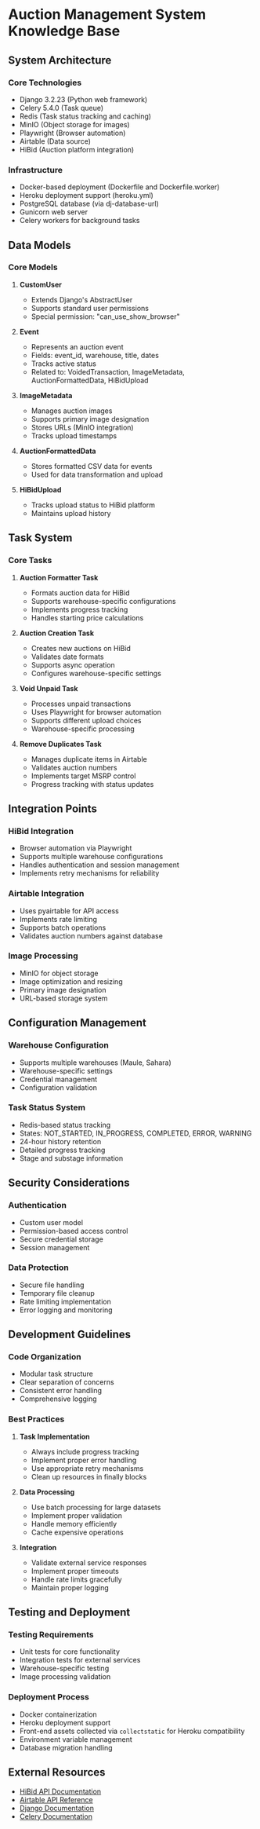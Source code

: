 # Auction Management System Knowledge Base

## System Architecture

### Core Technologies
- Django 3.2.23 (Python web framework)
- Celery 5.4.0 (Task queue)
- Redis (Task status tracking and caching)
- MinIO (Object storage for images)
- Playwright (Browser automation)
- Airtable (Data source)
- HiBid (Auction platform integration)

### Infrastructure
- Docker-based deployment (Dockerfile and Dockerfile.worker)
- Heroku deployment support (heroku.yml)
- PostgreSQL database (via dj-database-url)
- Gunicorn web server
- Celery workers for background tasks

## Data Models

### Core Models
1. **CustomUser**
   - Extends Django's AbstractUser
   - Supports standard user permissions
   - Special permission: "can_use_show_browser"

2. **Event**
   - Represents an auction event
   - Fields: event_id, warehouse, title, dates
   - Tracks active status
   - Related to: VoidedTransaction, ImageMetadata, AuctionFormattedData, HiBidUpload

3. **ImageMetadata**
   - Manages auction images
   - Supports primary image designation
   - Stores URLs (MinIO integration)
   - Tracks upload timestamps

4. **AuctionFormattedData**
   - Stores formatted CSV data for events
   - Used for data transformation and upload

5. **HiBidUpload**
   - Tracks upload status to HiBid platform
   - Maintains upload history

## Task System

### Core Tasks
1. **Auction Formatter Task**
   - Formats auction data for HiBid
   - Supports warehouse-specific configurations
   - Implements progress tracking
   - Handles starting price calculations

2. **Auction Creation Task**
   - Creates new auctions on HiBid
   - Validates date formats
   - Supports async operation
   - Configures warehouse-specific settings

3. **Void Unpaid Task**
   - Processes unpaid transactions
   - Uses Playwright for browser automation
   - Supports different upload choices
   - Warehouse-specific processing

4. **Remove Duplicates Task**
   - Manages duplicate items in Airtable
   - Validates auction numbers
   - Implements target MSRP control
   - Progress tracking with status updates

## Integration Points

### HiBid Integration
- Browser automation via Playwright
- Supports multiple warehouse configurations
- Handles authentication and session management
- Implements retry mechanisms for reliability

### Airtable Integration
- Uses pyairtable for API access
- Implements rate limiting
- Supports batch operations
- Validates auction numbers against database

### Image Processing
- MinIO for object storage
- Image optimization and resizing
- Primary image designation
- URL-based storage system

## Configuration Management

### Warehouse Configuration
- Supports multiple warehouses (Maule, Sahara)
- Warehouse-specific settings
- Credential management
- Configuration validation

### Task Status System
- Redis-based status tracking
- States: NOT_STARTED, IN_PROGRESS, COMPLETED, ERROR, WARNING
- 24-hour history retention
- Detailed progress tracking
- Stage and substage information

## Security Considerations

### Authentication
- Custom user model
- Permission-based access control
- Secure credential storage
- Session management

### Data Protection
- Secure file handling
- Temporary file cleanup
- Rate limiting implementation
- Error logging and monitoring

## Development Guidelines

### Code Organization
- Modular task structure
- Clear separation of concerns
- Consistent error handling
- Comprehensive logging

### Best Practices
1. **Task Implementation**
   - Always include progress tracking
   - Implement proper error handling
   - Use appropriate retry mechanisms
   - Clean up resources in finally blocks

2. **Data Processing**
   - Use batch processing for large datasets
   - Implement proper validation
   - Handle memory efficiently
   - Cache expensive operations

3. **Integration**
   - Validate external service responses
   - Implement proper timeouts
   - Handle rate limits gracefully
   - Maintain proper logging

## Testing and Deployment

### Testing Requirements
- Unit tests for core functionality
- Integration tests for external services
- Warehouse-specific testing
- Image processing validation

### Deployment Process
- Docker containerization
- Heroku deployment support
- Front-end assets collected via `collectstatic` for Heroku compatibility
- Environment variable management
- Database migration handling

## External Resources
- [HiBid API Documentation](https://bid.702auctions.com/api/docs)
- [Airtable API Reference](https://airtable.com/api)
- [Django Documentation](https://docs.djangoproject.com/en/3.2/)
- [Celery Documentation](https://docs.celeryq.dev/en/stable/)